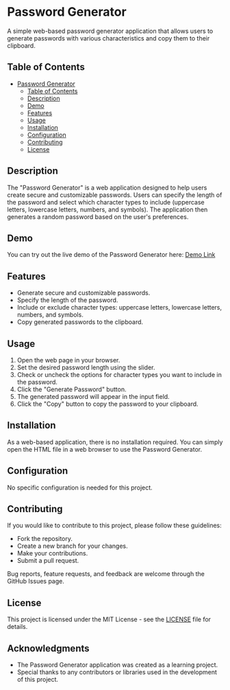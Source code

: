 # Password Generator

A simple web-based password generator application that allows users to generate passwords with various characteristics and copy them to their clipboard.

## Table of Contents

- [Password Generator](#password-generator)
  - [Table of Contents](#table-of-contents)
  - [Description](#description)
  - [Demo](#demo)
  - [Features](#features)
  - [Usage](#usage)
  - [Installation](#installation)
  - [Configuration](#configuration)
  - [Contributing](#contributing)
  - [License](#license)

## Description

The "Password Generator" is a web application designed to help users create secure and customizable passwords. Users can specify the length of the password and select which character types to include (uppercase letters, lowercase letters, numbers, and symbols). The application then generates a random password based on the user's preferences.

## Demo

You can try out the live demo of the Password Generator here: [Demo Link](#)

## Features

- Generate secure and customizable passwords.
- Specify the length of the password.
- Include or exclude character types: uppercase letters, lowercase letters, numbers, and symbols.
- Copy generated passwords to the clipboard.

## Usage

1. Open the web page in your browser.
2. Set the desired password length using the slider.
3. Check or uncheck the options for character types you want to include in the password.
4. Click the "Generate Password" button.
5. The generated password will appear in the input field.
6. Click the "Copy" button to copy the password to your clipboard.

## Installation

As a web-based application, there is no installation required. You can simply open the HTML file in a web browser to use the Password Generator.

## Configuration

No specific configuration is needed for this project.

## Contributing

If you would like to contribute to this project, please follow these guidelines:

- Fork the repository.
- Create a new branch for your changes.
- Make your contributions.
- Submit a pull request.

Bug reports, feature requests, and feedback are welcome through the GitHub Issues page.

## License

This project is licensed under the MIT License - see the [LICENSE](LICENSE) file for details.

## Acknowledgments

- The Password Generator application was created as a learning project.
- Special thanks to any contributors or libraries used in the development of this project.
